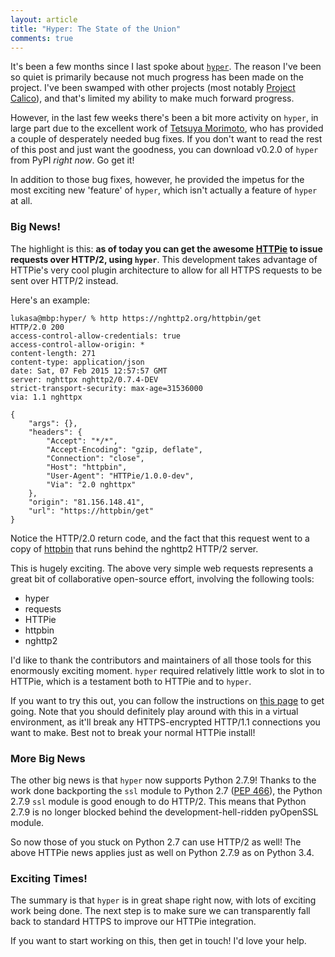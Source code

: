 ```yaml
---
layout: article
title: "Hyper: The State of the Union"
comments: true
---
```


It's been a few months since I last spoke about
[`hyper`](http://hyper.rtfd.org/). The reason I've been so quiet is primarily
because not much progress has been made on the project. I've been swamped with
other projects (most notably [Project Calico](http://www.projectcalico.org/)),
and that's limited my ability to make much forward progress.

However, in the last few weeks there's been a bit more activity on `hyper`, in
large part due to the excellent work of
[Tetsuya Morimoto](https://github.com/t2y), who has provided a couple of
desperately needed bug fixes. If you don't want to read the rest of this post
and just want the goodness, you can download v0.2.0 of `hyper` from PyPI
*right now*. Go get it!

In addition to those bug fixes, however, he provided the impetus for the most
exciting new 'feature' of `hyper`, which isn't actually a feature of `hyper` at
all.

### Big News!

The highlight is this: **as of today you can get the awesome
[HTTPie](http://httpie.org/) to issue requests over HTTP/2, using `hyper`**.
This development takes advantage of HTTPie's very cool plugin architecture to
allow for all HTTPS requests to be sent over HTTP/2 instead.

Here's an example:

    lukasa@mbp:hyper/ % http https://nghttp2.org/httpbin/get
    HTTP/2.0 200
    access-control-allow-credentials: true
    access-control-allow-origin: *
    content-length: 271
    content-type: application/json
    date: Sat, 07 Feb 2015 12:57:57 GMT
    server: nghttpx nghttp2/0.7.4-DEV
    strict-transport-security: max-age=31536000
    via: 1.1 nghttpx

    {
        "args": {},
        "headers": {
            "Accept": "*/*",
            "Accept-Encoding": "gzip, deflate",
            "Connection": "close",
            "Host": "httpbin",
            "User-Agent": "HTTPie/1.0.0-dev",
            "Via": "2.0 nghttpx"
        },
        "origin": "81.156.148.41",
        "url": "https://httpbin/get"
    }

Notice the HTTP/2.0 return code, and the fact that this request went to a copy
of [httpbin](http://httpbin.org/) that runs behind the nghttp2 HTTP/2 server.

This is hugely exciting. The above very simple web requests represents a great
bit of collaborative open-source effort, involving the following tools:

- hyper
- requests
- HTTPie
- httpbin
- nghttp2

I'd like to thank the contributors and maintainers of all those tools for this
enormously exciting moment. `hyper` required relatively little work to slot in
to HTTPie, which is a testament both to HTTPie and to `hyper`.

If you want to try this out, you can follow the instructions on
[this page](https://github.com/jakubroztocil/httpie-http2) to get going. Note
that you should definitely play around with this in a virtual environment, as
it'll break any HTTPS-encrypted HTTP/1.1 connections you want to make. Best not
to break your normal HTTPie install!

### More Big News

The other big news is that `hyper` now supports Python 2.7.9! Thanks to the
work done backporting the `ssl` module to Python 2.7
([PEP 466](https://www.python.org/dev/peps/pep-0466/)), the Python 2.7.9 `ssl`
module is good enough to do HTTP/2. This means that Python 2.7.9 is no longer
blocked behind the development-hell-ridden pyOpenSSL module.

So now those of you stuck on Python 2.7 can use HTTP/2 as well! The above
HTTPie news applies just as well on Python 2.7.9 as on Python 3.4.

### Exciting Times!

The summary is that `hyper` is in great shape right now, with lots of exciting
work being done. The next step is to make sure we can transparently fall back
to standard HTTPS to improve our HTTPie integration.

If you want to start working on this, then get in touch! I'd love your help.
